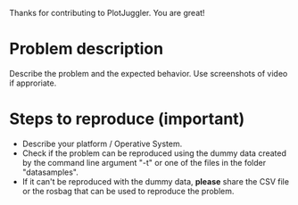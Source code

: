 Thanks for contributing to PlotJuggler. You are great!

# Problem description

Describe the problem and the expected behavior. Use screenshots of video if approriate.

# Steps to reproduce (important)

- Describe your platform / Operative System.
- Check if the problem can be reproduced using the dummy data created by the command line argument "-t" or one of the files in the folder "datasamples".
- If it can't be reproduced with the dummy data, __please__ share the CSV file or the rosbag that can be used to reproduce the problem.


